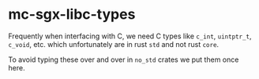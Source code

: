 mc-sgx-libc-types
==============

Frequently when interfacing with C, we need C types like `c_int`, `uintptr_t`,
`c_void`, etc. which unfortunately are in rust `std` and not rust `core`.

To avoid typing these over and over in `no_std` crates we put them once here.
